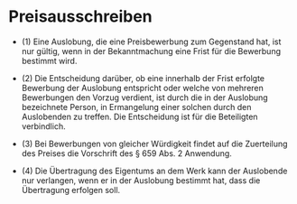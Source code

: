 # Preisausschreiben

- (1) Eine Auslobung, die eine Preisbewerbung zum Gegenstand hat, ist nur gültig, wenn in der Bekanntmachung eine Frist für die Bewerbung bestimmt wird.

- (2) Die Entscheidung darüber, ob eine innerhalb der Frist erfolgte Bewerbung der Auslobung entspricht oder welche von mehreren Bewerbungen den Vorzug verdient, ist durch die in der Auslobung bezeichnete Person, in Ermangelung einer solchen durch den Auslobenden zu treffen. Die Entscheidung ist für die Beteiligten verbindlich.

- (3) Bei Bewerbungen von gleicher Würdigkeit findet auf die Zuerteilung des Preises die Vorschrift des § 659 Abs. 2 Anwendung.

- (4) Die Übertragung des Eigentums an dem Werk kann der Auslobende nur verlangen, wenn er in der Auslobung bestimmt hat, dass die Übertragung erfolgen soll.

